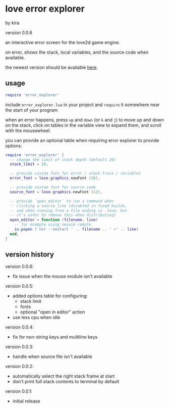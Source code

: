 # love error explorer

by kira

version 0.0.6

an interactive error screen for the love2d game engine.

on error, shows the stack, local variables, and the
source code when available.

the newest version should be available
[here](https://github.com/snowkittykira/love-error-explorer).

## usage

```lua
require 'error_explorer'
```

include `error_explorer.lua` in your project and
`require` it somewhere near the start of your program

when an error happens, press `up` and `down` (or `k` and
`j`) to move up and down on the stack, click on tables
in the variable view to expand them, and scroll with the
mousewheel.

you can provide an optional table when requiring error
explorer to provide options:

```lua
require 'error_explorer' {
  -- change the limit of stack depth (default 20)
  stack_limit = 20,

  -- provide custom font for error / stack trace / variables
  error_font = love.graphics.newFont (16),

  -- provide custom font for source code
  source_font = love.graphics.newFont (12),

  -- provide `open_editor` to run a command when
  -- clicking a source line (disabled in fused builds,
  -- and when running from a file ending in .love, but
  -- it's safer to remove this when distributing)
  open_editor = function (filename, line)
    -- for example using neovim remote
    io.popen ('nvr --nostart ' .. filename .. ' +' .. line)
  end,
}
```

## version history

version 0.0.6:

- fix issue when the mouse module isn't available

version 0.0.5:

- added options table for configuring:
  - stack limit
  - fonts
  - optional "open in editor" action
- use less cpu when idle

version 0.0.4:

- fix for non-string keys and multiline keys

version 0.0.3:

- handle when source file isn't available

version 0.0.2:

- automatically select the right stack frame at start
- don't print full stack contents to terminal by default

version 0.0.1:

- initial release
